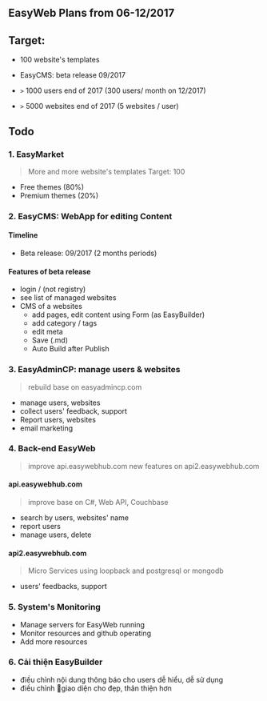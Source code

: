 
## EasyWeb Plans from 06-12/2017

## Target:
- 100 website's templates
- EasyCMS: beta release 09/2017 

- `>` 1000 users end of 2017 (300 users/ month on 12/2017)

- `>` 5000 websites end of 2017 (5 websites / user)

## Todo
### 1. EasyMarket
> More and more website's templates
> Target: 100

- Free themes  (80%)
- Premium themes (20%)

### 2. EasyCMS: WebApp for editing Content

#### Timeline
- Beta release: 09/2017 (2 months periods)

#### Features of beta release
- login / (not registry)
- see list of managed websites
- CMS of a websites 
  - add pages, edit content using Form (as EasyBuilder)
  - add category / tags
  - edit meta
  - Save (.md) 
  - Auto Build after Publish

### 3. EasyAdminCP: manage users & websites
> rebuild base on easyadmincp.com

- manage users, websites
- collect users' feedback, support
- Report users, websites
- email marketing 

### 4. Back-end EasyWeb
> improve api.easywebhub.com 
> new features on api2.easywebhub.com 

#### api.easywebhub.com
> improve base on C#, Web API, Couchbase

- search by users, websites' name
- report users
- manage users, delete

#### api2.easywebhub.com
> Micro Services using loopback and postgresql or mongodb

- users' feedbacks, support

### 5. System's Monitoring

- Manage servers for EasyWeb running
- Monitor resources and github operating
- Add more resources

### 6. Cải thiện EasyBuilder

- điều chỉnh nội dung thông báo cho users dễ hiểu, dễ sử dụng 
- điều chỉnh giao diện cho đẹp, thân thiện hơn 